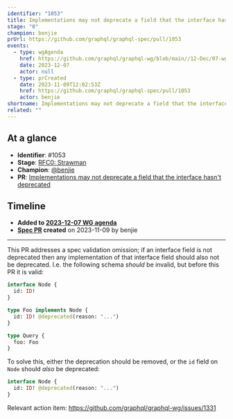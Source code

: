 ```yaml
---
identifier: "1053"
title: Implementations may not deprecate a field that the interface hasn't deprecated
stage: "0"
champion: benjie
prUrl: https://github.com/graphql/graphql-spec/pull/1053
events:
  - type: wgAgenda
    href: https://github.com/graphql/graphql-wg/blob/main//12-Dec/07-wg-primary.md
    date: 2023-12-07
    actor: null
  - type: prCreated
    date: 2023-11-09T12:02:53Z
    href: https://github.com/graphql/graphql-spec/pull/1053
    actor: benjie
shortname: Implementations may not deprecate a field that the interface hasn't deprecated
related: ""
---
```


## At a glance

- **Identifier**: #1053
- **Stage**: [RFC0: Strawman](https://github.com/graphql/graphql-spec/blob/main/CONTRIBUTING.md#stage-0-strawman)
- **Champion**: [@benjie](https://github.com/benjie)
- **PR**: [Implementations may not deprecate a field that the interface hasn't deprecated](https://github.com/graphql/graphql-spec/pull/1053)

<!-- BEGIN_CUSTOM_TEXT -->



<!-- END_CUSTOM_TEXT -->

## Timeline

- **Added to [2023-12-07 WG agenda](https://github.com/graphql/graphql-wg/blob/main//12-Dec/07-wg-primary.md)**
- **[Spec PR](https://github.com/graphql/graphql-spec/pull/1053) created** on 2023-11-09 by benjie

<!-- VERBATIM -->

---

This PR addresses a spec validation omission; if an interface field is not deprecated then any implementation of that interface field should also not be deprecated. I.e. the following schema _should_ be invalid, but before this PR it is valid:

```graphql
interface Node {
  id: ID!
}

type Foo implements Node {
  id: ID! @deprecated(reason: "...")
}

type Query {
  foo: Foo
}
```

To solve this, either the deprecation should be removed, or the `id` field on `Node` should _also_ be deprecated:

```graphql
interface Node {
  id: ID! @deprecated(reason: "...")
}
```


Relevant action item: https://github.com/graphql/graphql-wg/issues/1331
